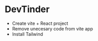 # DevTinder

- Create vite + React project
- Remove unecesary code from vite app
- Install Tailwind
